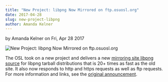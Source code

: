 ```yaml
---
title: "New Project: libpng Now Mirrored on ftp.osuosl.org"
date: 2017-04-28
slug: new-project-libpng
author: Amanda Kelner
---
```

by Amanda Kelner on Fri, Apr 28 2017

![New Project: libpng Now Mirrored on ftp.osuosl.org](/images/NewProjectAdjustedImage.png#blog)

The OSL took on a new project and delivers a new [mirroring site libpng source](http://www.libpng.org/pub/png/libpng.html)
for libpng tarball distributions that is 20+ times as fast as the old site. It
also now responds to http and https requests as well as ftp requests. For more
information and links, see the [original announcement](https://sourceforge.net/p/png-mng/mailman/message/35801076/).
